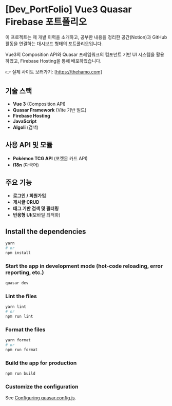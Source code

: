 # [Dev_PortFolio] Vue3 Quasar Firebase 포트폴리오
이 프로젝트는 제 개발 이력을 소개하고, 공부한 내용을 정리한 공간(Notion)과 GitHub 활동을 연결하는 대시보드 형태의 포트폴리오입니다.

Vue3의 Composition API와 Quasar 프레임워크의 컴포넌트 기반 UI 시스템을 활용하였고, Firebase Hosting을 통해 배포하였습니다.

👉 실제 사이트 보러가기: [https://thehamo.com]

## 기술 스택

- **Vue 3** (Composition API)
- **Quasar Framework** (Vite 기반 빌드)
- **Firebase Hosting**
- **JavaScript**
- **Algoli** (검색)

## 사용 API 및 모듈
- **Pokémon TCG API** (포켓몬 카드 API)
- **i18n** (다국어)

## 주요 기능
- **로그인 / 회원가입**
- **게시글 CRUD**
- **태그 기반 검색 및 필터링**
- **반응형 UI**(모바일 최적화)

## Install the dependencies

```bash
yarn
# or
npm install
```

### Start the app in development mode (hot-code reloading, error reporting, etc.)

```bash
quasar dev
```

### Lint the files

```bash
yarn lint
# or
npm run lint
```

### Format the files

```bash
yarn format
# or
npm run format
```

### Build the app for production

```bash
npm run build
```

### Customize the configuration

See [Configuring quasar.config.js](https://v2.quasar.dev/quasar-cli-vite/quasar-config-js).
